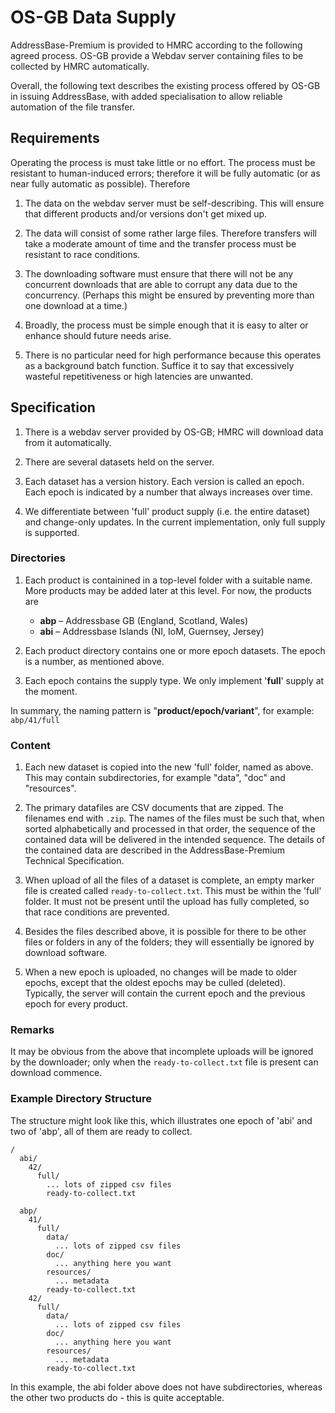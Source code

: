 # OS-GB Data Supply

AddressBase-Premium is provided to HMRC according to the following agreed process. OS-GB provide a Webdav server containing files to be collected by HMRC automatically.

Overall, the following text describes the existing process offered by OS-GB in issuing AddressBase, with added specialisation to allow reliable automation of the file transfer.


## Requirements

Operating the process is must take little or no effort. The process must be resistant to human-induced errors; therefore it will be fully automatic (or as near fully automatic as possible). Therefore

1. The data on the webdav server must be self-describing. This will ensure that different products and/or versions don't get mixed up.

2. The data will consist of some rather large files. Therefore transfers will take a moderate amount of time and the transfer process must be resistant to race conditions.

3. The downloading software must ensure that there will not be any concurrent downloads that are able to corrupt any data due to the concurrency. (Perhaps this might be ensured by preventing more than one download at a time.)

4. Broadly, the process must be simple enough that it is easy to alter or enhance should future needs arise.

5. There is no particular need for high performance because this operates as a background batch function. Suffice it to say that excessively wasteful repetitiveness or high latencies are unwanted.


## Specification

1. There is a webdav server provided by OS-GB; HMRC will download data from it automatically.

2. There are several datasets held on the server.

3. Each dataset has a version history. Each version is called an epoch. Each epoch is indicated by a number that always increases over time.

4. We differentiate between 'full' product supply (i.e. the entire dataset) and change-only updates. In the current implementation, only full supply is supported.


### Directories

1. Each product is containined in a top-level folder with a suitable name. More products may be added later at this level. For now, the products are 

    * **abp** – Addressbase GB (England, Scotland, Wales)
    * **abi** – Addressbase Islands (NI, IoM, Guernsey, Jersey)

2. Each product directory contains one or more epoch datasets. The epoch is a number, as mentioned above.

3. Each epoch contains the supply type. We only implement '**full**' supply at the moment.

In summary, the naming pattern is "**product/epoch/variant**", for example: `abp/41/full`


### Content

1. Each new dataset is copied into the new 'full' folder, named as above. This may contain subdirectories, for example "data", "doc" and "resources".

2. The primary datafiles are CSV documents that are zipped. The filenames end with `.zip`. The names of the files must be such that, when sorted alphabetically and processed in that order, the sequence of the contained data will be delivered in the intended sequence. The details of the contained data are described in the AddressBase-Premium Technical Specification.

3. When upload of all the files of a dataset is complete, an empty marker file is created called `ready-to-collect.txt`. This must be within the 'full' folder. It must not be present until the upload has fully completed, so that race conditions are prevented.

4. Besides the files described above, it is possible for there to be other files or folders in any of the folders; they will essentially be ignored by download software.

5. When a new epoch is uploaded, no changes will be made to older epochs, except that the oldest epochs may be culled (deleted). Typically, the server will contain the current epoch and the previous epoch for every product.


### Remarks

It may be obvious from the above that incomplete uploads will be ignored by the downloader; only when the `ready-to-collect.txt` file is present can download commence.


### Example Directory Structure

The structure might look like this, which illustrates one epoch of 'abi' and two of 'abp', all of them are ready to collect.

```
/
  abi/
    42/
      full/
        ... lots of zipped csv files
        ready-to-collect.txt

  abp/
    41/
      full/
        data/
          ... lots of zipped csv files
        doc/
          ... anything here you want
        resources/
          ... metadata
        ready-to-collect.txt
    42/
      full/
        data/
          ... lots of zipped csv files
        doc/
          ... anything here you want
        resources/
          ... metadata
        ready-to-collect.txt
```

In this example, the abi folder above does not have subdirectories, whereas the other two products do - this is quite acceptable. 

